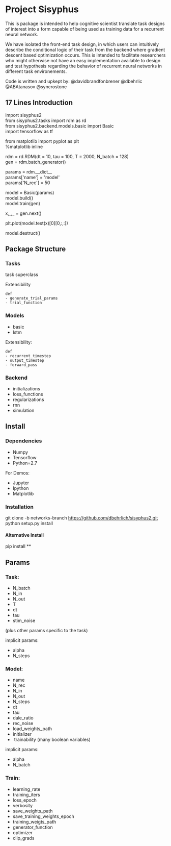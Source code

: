 # Project Sisyphus

This is package is intended to help cognitive scientist translate task designs of interest into a form capable of being used as training data for a recurrent neural network.


We have isolated the front-end task design, in which users can intuitively describe the conditional logic of their task from the backend where gradient descent based optimization occurs. This is intended to facilitate researchers who might otherwise not have an easy implementation available to design and test hypothesis regarding the behavior of recurrent neural networks in different task environements.


Code is written and upkept by: @davidbrandfonbrener @dbehrlic @ABAtanasov @syncrostone 

## 17 Lines Introduction

import sisyphus2  
from sisyphus2.tasks import rdm as rd  
from sisyphus2.backend.models.basic import Basic  
import tensorflow as tf  

from matplotlib import pyplot as plt  
%matplotlib inline

rdm = rd.RDM(dt = 10, tau = 100, T = 2000, N_batch = 128)  
gen = rdm.batch_generator()

params = rdm.\_\_dict\_\_  
params['name'] = 'model'  
params['N_rec'] = 50  

model = Basic(params)  
model.build()  
model.train(gen)

x,\_,\_ = gen.next()

plt.plot(model.test(x)[0][0,:,:])

model.destruct()

## Package Structure

### Tasks

task superclass

Extensibility 

	def
	- generate_trial_params
	- trial_function

### Models

- basic
- lstm

Extensibility:

	def
	- recurrent_timestep
	- output_timestep
	- forward_pass

### Backend

- initializations
- loss_functions
- regularizations
- rnn
- simulation


## Install

### Dependencies

- Numpy
- Tensorflow
- Python=2.7

For Demos:
- Jupyter
- Ipython
- Matplotlib

### Installation

git clone -b networks-branch https://github.com/dbehrlich/sisyphus2.git  
python setup.py install

#### Alternative Install

pip install **


## Params

### Task:
- N_batch
- N_in
- N_out
- T
- dt
- tau
- stim_noise

  
(plus other params specific to the task)

implicit params:
  - alpha
  - N_steps


### Model:
- name
- N_rec
- N_in
- N_out
- N_steps
- dt
- tau
- dale_ratio
- rec_noise
- load_weights_path
- initializer 
-  trainability (many boolean variables)

implicit params:
  - alpha
  - N_batch


### Train:
- learning_rate
- training_iters
- loss_epoch
- verbosity
- save_weights_path
- save_training_weights_epoch
- training_weigts_path
- generator_function
- optimizer
- clip_grads
